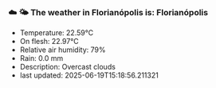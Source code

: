 ### ☁️ 🌤️  The weather in Florianópolis is: Florianópolis

- Temperature: 22.59°C
- On flesh: 22.97°C
- Relative air humidity: 79%
- Rain: 0.0 mm
- Description: Overcast clouds
- last updated: 2025-06-19T15:18:56.211321
